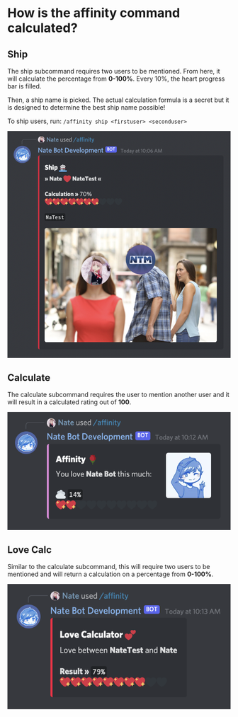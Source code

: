 # How is the affinity command calculated?

## Ship
The ship subcommand requires two users to be mentioned. From here, it will calculate the percentage from **0-100%**. Every 10%, the heart progress bar is filled.

Then, a ship name is picked. The actual calculation formula is a secret but it is designed to determine the best ship name possible!

To ship users, run:
`/affinity ship <firstuser> <seconduser>`

![Ship Embed](./images/shipembed.png)

## Calculate
The calculate subcommand requires the user to mention another user and it will result in a calculated rating out of **100**.

![Calculate Embed](./images/calculate.png)

## Love Calc
Similar to the calculate subcommand, this will require two users to be mentioned and will return a calculation on a percentage from **0-100%**.

![Lovecalc Embed](./images/lovecalcembed.png)

